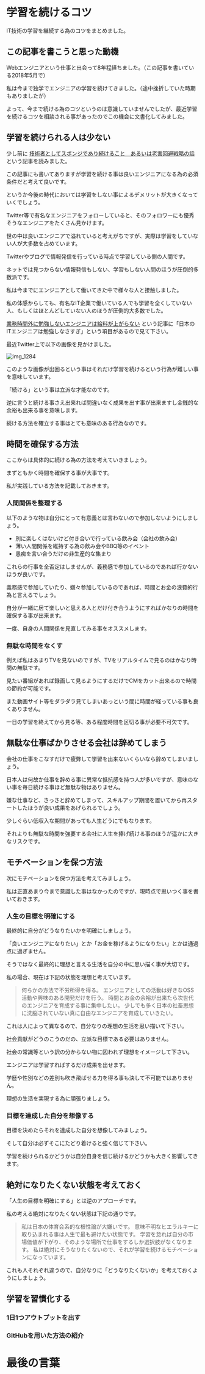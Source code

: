 # 学習を続けるコツ

IT技術の学習を継続する為のコツをまとめました。

## この記事を書こうと思った動機

Webエンジニアという仕事と出会って8年程経ちました。（この記事を書いている2018年5月で）

私は今まで独学でエンジニアの学習を続けてきました。（途中挫折していた時期もありましたが）

よって、今まで続ける為のコツというのは意識していませんでしたが、最近学習を続けるコツを相談される事があったのでこの機会に文書化してみました。

## 学習を続けられる人は少ない

少し前に [技術者としてスポンジであり続けること　あるいは老害回避戦略の話](http://blog.toshimaru.net/like-a-sponge-as-an-engineer/) という記事を読みました。

この記事にも書いてありますが学習を続ける事は良いエンジニアになる為の必須条件だと考えて良いです。

というか今後の時代においては学習をしない事によるデメリットが大きくなっていくでしょう。

Twitter等で有名なエンジニアをフォローしていると、そのフォロワーにも優秀そうなエンジニアをたくさん見かけます。

世の中は良いエンジニアで溢れていると考えがちですが、実際は学習をしていない人が大多数を占めています。

Twitterやブログで情報発信を行っている時点で学習している側の人間です。

ネットでは見つからない情報発信もしない、学習もしない人間のほうが圧倒的多数派です。

私は今までにエンジニアとして働いてきた中で様々な人と接触しました。

私の体感からしても、有名なIT企業で働いている人でも学習を全くしていない人、もしくはほとんどしていない人のほうが圧倒的大多数でした。

[業務時間外に勉強しないエンジニアは給料が上がらない](https://se-tenshokucenter.com/column/gyomujikangai-benkyo/) という記事に「日本のITエンジニアは勉強しなさすぎ」という項目があるので見て下さい。

最近Twitter上で以下の画像を見かけました。

![img_1284](https://user-images.githubusercontent.com/11032365/39638235-85195af4-5000-11e8-9c2d-7b7017fbfc65.jpg)

このような画像が出回るという事はそれだけ学習を続けるという行為が難しい事を意味しています。

「続ける」という事は立派な才能なのです。

逆に言うと続ける事さえ出来れば間違いなく成果を出す事が出来ますし金銭的な余裕も出来る事を意味します。

続ける方法を確立する事はとても意味のある行為なのです。

## 時間を確保する方法

ここからは具体的に続ける為の方法を考えていきましょう。

まずともかく時間を確保する事が大事です。

私が実践している方法を記載しておきます。

### 人間関係を整理する

以下のような物は自分にとって有意義とは言わないので参加しないようにしましょう。

- 別に楽しくはないけど付き合いで行っている飲み会（会社の飲み会）
- 薄い人間関係を維持する為の飲み会やBBQ等のイベント
- 愚痴を言い合うだけの非生産的な集まり

これらの行事を全否定はしませんが、義務感で参加しているのであれば行かないほうが良いです。

義務感で参加していたり、嫌々参加しているのであれば、時間とお金の浪費的行為と言えるでしょう。

自分が一緒に居て楽しいと思える人とだけ付き合うようにすればかなりの時間を確保する事が出来ます。

一度、自身の人間関係を見直してみる事をオススメします。

### 無駄な時間をなくす

例えば私はあまりTVを見ないのですが、TVをリアルタイムで見るのはかなり時間の無駄です。

見たい番組があれば録画して見るようにするだけでCMをカット出来るので時間の節約が可能です。

また動画サイト等をダラダラ見てしまいあっという間に時間が経っている事も良くありません。

一日の学習を終えてから見る等、ある程度時間を区切る事が必要不可欠です。

## 無駄な仕事ばかりさせる会社は辞めてしまう

会社の仕事をこなすだけで疲弊して学習を出来ないくらいなら辞めてしまいましょう。

日本人は何故か仕事を辞める事に異常な抵抗感を持つ人が多いですが、意味のない事を毎日続ける事ほど無駄な物はありません。

嫌な仕事など、さっさと辞めてしまって、スキルアップ期間を置いてから再スタートしたほうが良い成果をあげられるでしょう。

少しぐらい低収入な期間があっても人生どうにでもなります。

それよりも無駄な時間を強要する会社に人生を捧げ続ける事のほうが遥かに大きなリスクです。

## モチベーションを保つ方法

次にモチベーションを保つ方法を考えてみましょう。

私は正直あまり今まで意識した事はなかったのですが、現時点で思いつく事を書いておきます。

### 人生の目標を明確にする

最終的に自分がどうなりたいかを明確にしましょう。

「良いエンジニアになりたい」とか「お金を稼げるようになりたい」とかは通過点に過ぎません。

そうではなく最終的に理想と言える生活を自分の中に思い描く事が大切です。

私の場合、現在は下記の状態を理想と考えています。

>何らかの方法で不労所得を得る。
エンジニアとしての活動は好きなOSS活動や興味のある開発だけを行う。
時間とお金の余裕が出来たら次世代のエンジニアを育成する事に集中したい。
少しでも多く日本の社畜思想に洗脳されていない真に自由なエンジニアを育成していきたい。

これは人によって異なるので、自分なりの理想の生活を思い描いて下さい。

社会貢献がどうのこうのだの、立派な目標である必要はありません。

社会の常識等という訳の分からない物に囚われず理想をイメージして下さい。

エンジニアは学習すればするだけ成果を出せます。

学歴や性別などの差別も吹き飛ばせる力を得る事も決して不可能ではありません。

理想の生活を実現する為に頑張りましょう。

### 目標を達成した自分を想像する

目標を決めたらそれを達成した自分を想像してみましょう。

そして自分は必ずそこにたどり着けると強く信じて下さい。

学習を続けられるかどうかは自分自身を信じ続けるかどうかも大きく影響してきます。

## 絶対になりたくない状態を考えておく

「人生の目標を明確にする」とは逆のアプローチです。

私の考える絶対になりたくない状態は下記の通りです。

>私は日本の体育会系的な根性論が大嫌いです。
意味不明なヒエラルキーに取り込まれる事は人生で最も避けたい状態です。
学習を怠れば自分の市場価値が下がり、そのような場所で仕事をするしか選択肢がなくなります。
私は絶対にそうなりたくないので、それが学習を続けるモチベーションになっています。

これも人それぞれ違うので、自分なりに「どうなりたくないか」を考えておくようにしましょう。

## 学習を習慣化する

### 1日1つアウトプットを出す

### GitHubを用いた方法の紹介

# 最後の言葉
